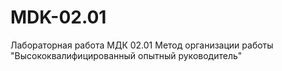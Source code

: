 # MDK-02.01
Лабораторная работа МДК 02.01 Метод организации работы "Высококвалифицированный опытный руководитель"
